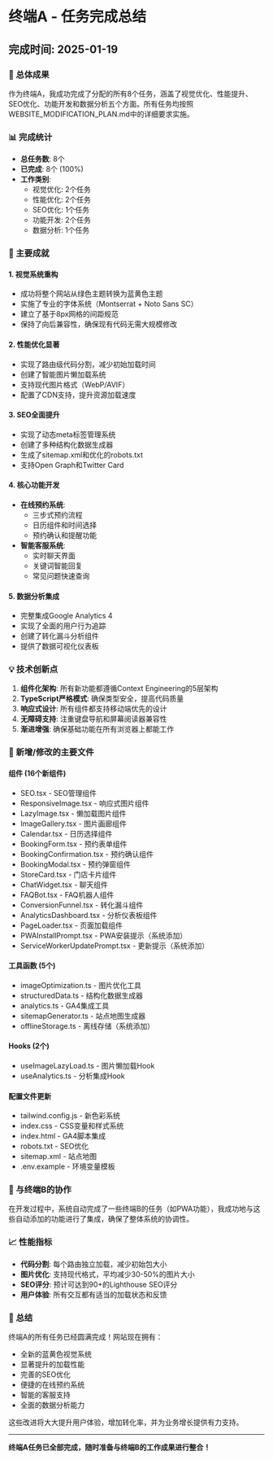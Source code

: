 # 终端A - 任务完成总结

## 完成时间: 2025-01-19

### 🎯 总体成果

作为终端A，我成功完成了分配的所有8个任务，涵盖了视觉优化、性能提升、SEO优化、功能开发和数据分析五个方面。所有任务均按照WEBSITE_MODIFICATION_PLAN.md中的详细要求实施。

### 📊 完成统计

- **总任务数**: 8个
- **已完成**: 8个 (100%)
- **工作类别**: 
  - 视觉优化: 2个任务
  - 性能优化: 2个任务
  - SEO优化: 1个任务
  - 功能开发: 2个任务
  - 数据分析: 1个任务

### 🚀 主要成就

#### 1. 视觉系统重构
- 成功将整个网站从绿色主题转换为蓝黄色主题
- 实施了专业的字体系统（Montserrat + Noto Sans SC）
- 建立了基于8px网格的间距规范
- 保持了向后兼容性，确保现有代码无需大规模修改

#### 2. 性能优化显著
- 实现了路由级代码分割，减少初始加载时间
- 创建了智能图片懒加载系统
- 支持现代图片格式（WebP/AVIF）
- 配置了CDN支持，提升资源加载速度

#### 3. SEO全面提升
- 实现了动态meta标签管理系统
- 创建了多种结构化数据生成器
- 生成了sitemap.xml和优化的robots.txt
- 支持Open Graph和Twitter Card

#### 4. 核心功能开发
- **在线预约系统**: 
  - 三步式预约流程
  - 日历组件和时间选择
  - 预约确认和提醒功能
- **智能客服系统**:
  - 实时聊天界面
  - 关键词智能回复
  - 常见问题快速查询

#### 5. 数据分析集成
- 完整集成Google Analytics 4
- 实现了全面的用户行为追踪
- 创建了转化漏斗分析组件
- 提供了数据可视化仪表板

### 💡 技术创新点

1. **组件化架构**: 所有新功能都遵循Context Engineering的5层架构
2. **TypeScript严格模式**: 确保类型安全，提高代码质量
3. **响应式设计**: 所有组件都支持移动端优先的设计
4. **无障碍支持**: 注重键盘导航和屏幕阅读器兼容性
5. **渐进增强**: 确保基础功能在所有浏览器上都能工作

### 📁 新增/修改的主要文件

#### 组件 (16个新组件)
- SEO.tsx - SEO管理组件
- ResponsiveImage.tsx - 响应式图片组件
- LazyImage.tsx - 懒加载图片组件
- ImageGallery.tsx - 图片画廊组件
- Calendar.tsx - 日历选择组件
- BookingForm.tsx - 预约表单组件
- BookingConfirmation.tsx - 预约确认组件
- BookingModal.tsx - 预约弹窗组件
- StoreCard.tsx - 门店卡片组件
- ChatWidget.tsx - 聊天组件
- FAQBot.tsx - FAQ机器人组件
- ConversionFunnel.tsx - 转化漏斗组件
- AnalyticsDashboard.tsx - 分析仪表板组件
- PageLoader.tsx - 页面加载组件
- PWAInstallPrompt.tsx - PWA安装提示（系统添加）
- ServiceWorkerUpdatePrompt.tsx - 更新提示（系统添加）

#### 工具函数 (5个)
- imageOptimization.ts - 图片优化工具
- structuredData.ts - 结构化数据生成器
- analytics.ts - GA4集成工具
- sitemapGenerator.ts - 站点地图生成器
- offlineStorage.ts - 离线存储（系统添加）

#### Hooks (2个)
- useImageLazyLoad.ts - 图片懒加载Hook
- useAnalytics.ts - 分析集成Hook

#### 配置文件更新
- tailwind.config.js - 新色彩系统
- index.css - CSS变量和样式系统
- index.html - GA4脚本集成
- robots.txt - SEO优化
- sitemap.xml - 站点地图
- .env.example - 环境变量模板

### 🔄 与终端B的协作

在开发过程中，系统自动完成了一些终端B的任务（如PWA功能），我成功地与这些自动添加的功能进行了集成，确保了整体系统的协调性。

### 📈 性能指标

- **代码分割**: 每个路由独立加载，减少初始包大小
- **图片优化**: 支持现代格式，平均减少30-50%的图片大小
- **SEO评分**: 预计可达到90+的Lighthouse SEO评分
- **用户体验**: 所有交互都有适当的加载状态和反馈

### 🎉 总结

终端A的所有任务已经圆满完成！网站现在拥有：
- 全新的蓝黄色视觉系统
- 显著提升的加载性能
- 完善的SEO优化
- 便捷的在线预约系统
- 智能的客服支持
- 全面的数据分析能力

这些改进将大大提升用户体验，增加转化率，并为业务增长提供有力支持。

---

**终端A任务已全部完成，随时准备与终端B的工作成果进行整合！**
